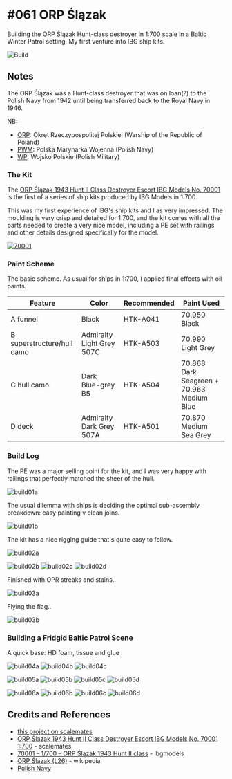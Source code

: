 # #061 ORP Ślązak

Building the ORP Ślązak Hunt-class destroyer in 1:700 scale in a Baltic Winter Patrol setting.
My first venture into IBG ship kits.

![Build](./assets/ORPSlazak_build.jpg?raw=true)

## Notes

The ORP Ślązak was a Hunt-class destroyer
that was on loan(?) to the Polish Navy from 1942
until being transferred back to the Royal Navy in 1946.

NB:

* [ORP](https://en.wikipedia.org/wiki/Polish_Navy): Okręt Rzeczypospolitej Polskiej (Warship of the Republic of Poland)
* [PWM](https://en.wikipedia.org/wiki/Polish_Navy): Polska Marynarka Wojenna (Polish Navy)
* [WP](https://en.wikipedia.org/wiki/Polish_Armed_Forces): Wojsko Polskie (Polish Military)

### The Kit

The [ORP Ślązak 1943 Hunt II Class Destroyer Escort IBG Models No. 70001](https://www.scalemates.com/kits/ibg-models-70001-orp-l-zak-1943--969355)
is the first of a series of ship kits produced by IBG Models in 1:700.

This was my first experience of IBG's ship kits and I as very impressed.
The moulding is very crisp and detailed for 1:700, and the kit comes with all the parts needed to create a very nice model, including
a PE set with railings and other details designed specifically for the model.

[![70001](./assets/70001.jpg)](http://www.ibgmodels.com/70001-2/)

### Paint Scheme

The basic scheme. As usual for ships in 1:700, I applied final effects with oil paints.

| Feature                    | Color                     | Recommended | Paint Used |
|----------------------------|---------------------------|-------------|------------|
| A funnel                   | Black                     | HTK-A041    | 70.950 Black           |
| B superstructure/hull camo | Admiralty Light Grey 507C | HTK-A503    | 70.990 Light Grey           |
| C hull camo                | Dark Blue-grey B5         | HTK-A504    | 70.868 Dark Seagreen + 70.963 Medium Blue |
| D deck                     | Admiralty Dark Grey 507A  | HTK-A501    | 70.870 Medium Sea Grey           |

### Build Log

The PE was a major selling point for the kit, and I was very happy with railings that perfectly matched the sheer of the hull.

![build01a](./assets/build01a.jpg?raw=true)

The usual dilemma with ships is deciding the optimal sub-assembly breakdown: easy painting v clean joins.

![build01b](./assets/build01b.jpg?raw=true)

The kit has a nice rigging guide that's quite easy to follow.

![build02a](./assets/build02a.jpg?raw=true)

![build02b](./assets/build02b.jpg?raw=true)
![build02c](./assets/build02c.jpg?raw=true)
![build02d](./assets/build02d.jpg?raw=true)

Finished with OPR streaks and stains..

![build03a](./assets/build03a.jpg?raw=true)

Flying the flag..

![build03b](./assets/build03b.jpg?raw=true)

### Building a Fridgid Baltic Patrol Scene

A quick base: HD foam, tissue and glue

![build04a](./assets/build04a.jpg?raw=true)
![build04b](./assets/build04b.jpg?raw=true)
![build04c](./assets/build04c.jpg?raw=true)

![build05a](./assets/build05a.jpg?raw=true)
![build05b](./assets/build05b.jpg?raw=true)
![build05c](./assets/build05c.jpg?raw=true)
![build05d](./assets/build05d.jpg?raw=true)

![build06a](./assets/build06a.jpg?raw=true)
![build06b](./assets/build06b.jpg?raw=true)
![build06c](./assets/build06c.jpg?raw=true)
![build06d](./assets/build06d.jpg?raw=true)

## Credits and References

* [this project on scalemates](https://www.scalemates.com/profiles/mate.php?id=74137&p=projects&project=131455)
* [ORP Ślązak 1943 Hunt II Class Destroyer Escort IBG Models No. 70001 1:700](https://www.scalemates.com/kits/ibg-models-70001-orp-l-zak-1943--969355) - scalemates
* [70001 – 1/700 – ORP Ślązak 1943 Hunt II class](http://www.ibgmodels.com/70001-2/) - ibgmodels
* [ORP Ślązak (L26)](https://en.wikipedia.org/wiki/ORP_%C5%9Al%C4%85zak_(L26)) - wikipedia
* [Polish Navy](https://en.wikipedia.org/wiki/Polish_Navy)
